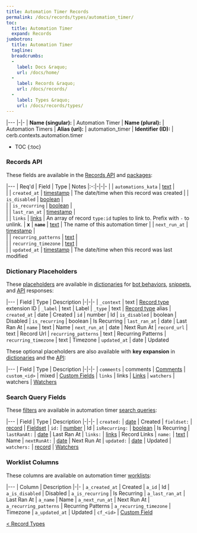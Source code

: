 ```yaml
---
title: Automation Timer Records
permalink: /docs/records/types/automation_timer/
toc:
  title: Automation Timer
  expand: Records
jumbotron:
  title: Automation Timer
  tagline: 
  breadcrumbs:
  -
    label: Docs &raquo;
    url: /docs/home/
  -
    label: Records &raquo;
    url: /docs/records/
  -
    label: Types &raquo;
    url: /docs/records/types/
---
```


|---
|-|-
| **Name (singular):** | Automation Timer
| **Name (plural):** | Automation Timers
| **Alias (uri):** | automation_timer
| **Identifier (ID):** | cerb.contexts.automation.timer

* TOC
{:toc}

### Records API

These fields are available in the [Records API](/docs/api/endpoints/records/) and [packages](/docs/packages/):

|---
| Req'd | Field | Type | Notes
|:-:|-|-|-
|   | `automations_kata` | [text](/docs/records/fields/types/text/) |  
|   | `created_at` | [timestamp](/docs/records/fields/types/timestamp/) | The date/time when this record was created 
|   | `is_disabled` | [boolean](/docs/records/fields/types/boolean/) |  
|   | `is_recurring` | [boolean](/docs/records/fields/types/boolean/) |  
|   | `last_ran_at` | [timestamp](/docs/records/fields/types/timestamp/) |  
|   | `links` | [links](/docs/records/fields/types/links/) | An array of record `type:id` tuples to link to. Prefix with `-` to unlink. 
| **x** | **`name`** | [text](/docs/records/fields/types/text/) | The name of this automation timer 
|   | `next_run_at` | [timestamp](/docs/records/fields/types/timestamp/) |  
|   | `recurring_patterns` | [text](/docs/records/fields/types/text/) |  
|   | `recurring_timezone` | [text](/docs/records/fields/types/text/) |  
|   | `updated_at` | [timestamp](/docs/records/fields/types/timestamp/) | The date/time when this record was last modified 

### Dictionary Placeholders

These [placeholders](/docs/scripting/variables/#placeholders) are available in [dictionaries](/docs/bots/behaviors/dictionaries/) for [bot behaviors](/docs/bots/behaviors/), [snippets](/docs/snippets/), and [API](/docs/api/) responses:

|---
| Field | Type | Description
|-|-|-
| `_context` | text | [Record type](/docs/records/types/) extension ID
| `_label` | text | Label
| `_type` | text | [Record type](/docs/records/types/) alias
| `created_at` | date | Created
| `id` | number | Id
| `is_disabled` | boolean | Disabled
| `is_recurring` | boolean | Is Recurring
| `last_ran_at` | date | Last Ran At
| `name` | text | Name
| `next_run_at` | date | Next Run At
| `record_url` | text | Record Url
| `recurring_patterns` | text | Recurring Patterns
| `recurring_timezone` | text | Timezone
| `updated_at` | date | Updated

These optional placeholders are also available with **key expansion** in [dictionaries](/docs/bots/behaviors/dictionaries/key-expansion/) and the [API](/docs/api/responses/#expanding-keys-in-api-requests):

|---
| Field | Type | Description
|-|-|-
| `comments` | comments | [Comments](/docs/bots/behaviors/dictionaries/key-expansion/#comments)
| `custom_<id>` | mixed | [Custom Fields](/docs/bots/behaviors/dictionaries/key-expansion/#custom-fields)
| `links` | links | [Links](/docs/bots/behaviors/dictionaries/key-expansion/#links)
| `watchers` | watchers | [Watchers](/docs/bots/behaviors/dictionaries/key-expansion/#watchers)
	
### Search Query Fields

These [filters](/docs/search/#filters) are available in automation timer [search queries](/docs/search/):

|---
| Field | Type | Description
|-|-|-
| `created:` | [date](/docs/search/#dates) | Created
| `fieldset:` | [record](/docs/search/#deep-search) | [Fieldset](/docs/records/types/custom_fieldset/)
| `id:` | [number](/docs/search/#numbers) | Id
| `isRecurring:` | [boolean](/docs/search/#booleans) | Is Recurring
| `lastRanAt:` | [date](/docs/search/#dates) | Last Ran At
| `links:` | [links](/docs/search/#links) | Record Links
| `name:` | [text](/docs/search/#text) | Name
| `nextRunAt:` | [date](/docs/search/#dates) | Next Run At
| `updated:` | [date](/docs/search/#dates) | Updated
| `watchers:` | [record](/docs/search/#deep-search) | [Watchers](/docs/records/types/worker/)
	
### Worklist Columns

These columns are available on automation timer [worklists](/docs/worklists/):

|---
| Column | Description
|-|-
| `a_created_at` | Created
| `a_id` | Id
| `a_is_disabled` | Disabled
| `a_is_recurring` | Is Recurring
| `a_last_ran_at` | Last Ran At
| `a_name` | Name
| `a_next_run_at` | Next Run At
| `a_recurring_patterns` | Recurring Patterns
| `a_recurring_timezone` | Timezone
| `a_updated_at` | Updated
| `cf_<id>` | [Custom Field](/docs/records/types/custom_field/)

<div class="section-nav">
	<div class="left">
		<a href="/docs/records/types/" class="prev">&lt; Record Types</a>
	</div>
	<div class="right align-right">
	</div>
</div>
<div class="clear"></div>